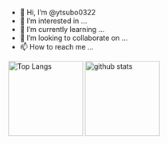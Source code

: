 - 👋 Hi, I’m @ytsubo0322
- 👀 I’m interested in ...
- 🌱 I’m currently learning ...
- 💞️ I’m looking to collaborate on ...
- 📫 How to reach me ...

<!---
ytsubo0322/ytsubo0322 is a ✨ special ✨ repository because its `README.md` (this file) appears on your GitHub profile.
You can click the Preview link to take a look at your changes.
--->
<p align="left"> 
  <img alt="Top Langs" height="150px" src="https://github-readme-stats.vercel.app/api/top-langs/?username=ytsubo0322&layout=compact&show_icons=true&theme=onedark" />
  <img alt="github stats" height="150px" src="https://github-readme-stats.vercel.app/api?username=ytsubo0322&theme=onedark&show_icons=ture" />
</p>
